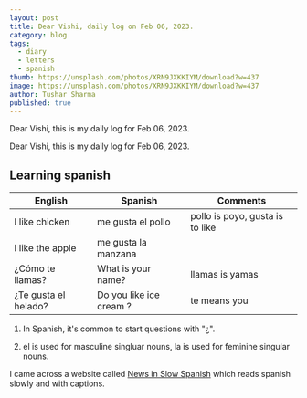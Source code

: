 ```yaml
---
layout: post
title: Dear Vishi, daily log on Feb 06, 2023.
category: blog
tags:
  - diary
  - letters
  - spanish
thumb: https://unsplash.com/photos/XRN9JXKKIYM/download?w=437
image: https://unsplash.com/photos/XRN9JXKKIYM/download?w=437
author: Tushar Sharma
published: true
---
```


Dear Vishi, this is my daily log for Feb 06, 2023.<!-- truncate_here -->

Dear Vishi, this is my daily log for Feb 06, 2023.

## Learning spanish


| English              | Spanish                 | Comments         | 
| -------------------- | ----------------------- |-------------------|
| I like chicken       | me gusta el pollo       | pollo is poyo, gusta is to like    |
| I like the apple     | me gusta la manzana     |                                    |
| ¿Cómo te llamas?     | What is your name?      | llamas is yamas   | 
| ¿Te gusta el helado? | Do you like ice cream ? | te means you      |

1. In Spanish, it's common to start questions with "¿".

2. el is used for masculine singluar nouns, la is used for feminine singular nouns.

I came across a website called [News in Slow Spanish](https://www.newsinslowspanish.com/latino) which reads spanish slowly and with captions. 

